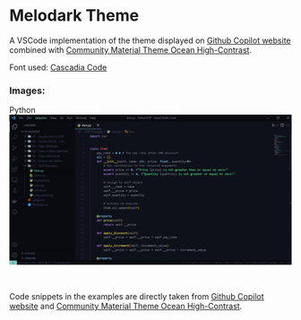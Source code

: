 # Melodark Theme

A VSCode implementation of the theme displayed on [Github Copilot website](https://copilot.github.com/) combined with [Community Material Theme Ocean High-Contrast](https://github.com/material-theme/).

Font used: [Cascadia Code](https://github.com/microsoft/cascadia-code)

### Images:

Python
![Python screenshot](./images/python.PNG)

<br>

Code snippets in the examples are directly taken from [Github Copilot website](https://copilot.github.com/) and [Community Material Theme Ocean High-Contrast](https://github.com/material-theme/).
